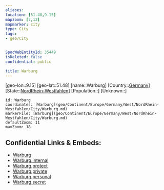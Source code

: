 ```yaml
---
aliases: 
location: [51.48,9.15]
mapzoom: [7,12] 
mapmarker: city 
type: City
tags:
- geo/City


SpocWebEntityId: 35449
isDeleted: false
confidential: public

title: Warburg
---
```

[geo-lon::9.15]
[geo-lat::51.48]
[name::Warburg]
[Country::[Germany](geo/Continent/Europe/Germany.md)]
[State::[NordRhein-Westfahlen](NordRhein-Westfahlen)]
[Population::]
[Unknown::]


```leaflet
id: Warburg
coordinates: [Warburg](geo/Continent/Europe/Germany/West/NordRhein-Westfahlen/City/Warburg.md)
markerFile: [Warburg](geo/Continent/Europe/Germany/West/NordRhein-Westfahlen/City/Warburg.md)
defaultZoom: 11 
maxZoom: 18
```


## Confidential Links & Embeds: 
- [Warburg](../../../../../../../../_public/geo/Continent/Europe/Germany/West/NordRhein-Westfahlen/City/Warburg.md) 
- [Warburg.internal](../../../../../../../../_internal/geo/Continent/Europe/Germany/West/NordRhein-Westfahlen/City/Warburg.internal.md) 
- [Warburg.protect](../../../../../../../../_protect/geo/Continent/Europe/Germany/West/NordRhein-Westfahlen/City/Warburg.protect.md) 
- [Warburg.private](../../../../../../../../_private/geo/Continent/Europe/Germany/West/NordRhein-Westfahlen/City/Warburg.private.md) 
- [Warburg.personal](../../../../../../../../_personal/geo/Continent/Europe/Germany/West/NordRhein-Westfahlen/City/Warburg.personal.md) 
- [Warburg.secret](../../../../../../../../_secret/geo/Continent/Europe/Germany/West/NordRhein-Westfahlen/City/Warburg.secret.md) 
